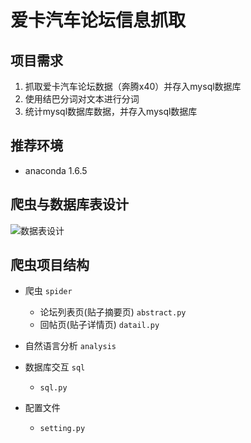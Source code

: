 # 爱卡汽车论坛信息抓取

## 项目需求

1. 抓取爱卡汽车论坛数据（奔腾x40）并存入mysql数据库
2. 使用结巴分词对文本进行分词
3. 统计mysql数据库数据，并存入mysql数据库

## 推荐环境

- anaconda 1.6.5

## 爬虫与数据库表设计

![数据表设计](../png/子论坛(奔腾x40).png)

## 爬虫项目结构

- 爬虫 `spider`
    - 论坛列表页(贴子摘要页) `abstract.py`
    - 回帖页(贴子详情页) `datail.py`

- 自然语言分析 `analysis`

- 数据库交互 `sql`
    - `sql.py`

- 配置文件
    - `setting.py`
